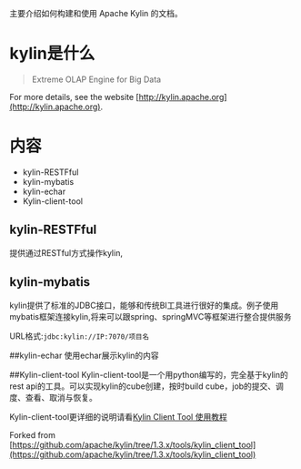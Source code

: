 主要介绍如何构建和使用 Apache Kylin 的文档。
# kylin是什么

> Extreme OLAP Engine for Big Data

For more details, see the website [http://kylin.apache.org](http://kylin.apache.org).

# 内容

* kylin-RESTFful	
* kylin-mybatis
* kylin-echar
* Kylin-client-tool

## kylin-RESTFful
 提供通过RESTful方式操作kylin,

## kylin-mybatis
kylin提供了标准的JDBC接口，能够和传统BI工具进行很好的集成。例子使用mybatis框架连接kylin,将来可以跟spring、springMVC等框架进行整合提供服务

URL格式:`jdbc:kylin://IP:7070/项目名`

##kylin-echar
使用echar展示kylin的内容

##Kylin-client-tool
Kylin-client-tool是一个用python编写的，完全基于kylin的rest api的工具。可以实现kylin的cube创建，按时build cube，job的提交、调度、查看、取消与恢复。

Kylin-client-tool更详细的说明请看[Kylin Client Tool 使用教程](http://kylin.apache.org/cn/docs/tutorial/kylin_client_tool.html)

Forked from [https://github.com/apache/kylin/tree/1.3.x/tools/kylin_client_tool](https://github.com/apache/kylin/tree/1.3.x/tools/kylin_client_tool)

